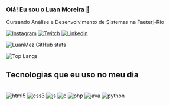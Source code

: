 ### Olá! Eu sou o Luan Moreira 👋

Cursando Análise e Desenvolvimento de Sistemas na Faeterj-Rio

[![Instagram](https://img.shields.io/badge/Instagram-E4405F?style=for-the-badge&logo=instagram&logoColor=white)](https://www.instagram.com/luanmez/)
[![Twitch](https://img.shields.io/badge/Twitch-9146FF?style=for-the-badge&logo=twitch&logoColor=white)](https://www.twitch.tv/luanmez)
[![Linkedin](https://img.shields.io/badge/Twitch-9146FF?style=for-the-badge&logo=twitch&logoColor=white)](https://www.linkedin.com/in/luan-menezes-028b61282/)

![LuanMez GitHub stats](https://github-readme-stats.vercel.app/api?username=LuanMez&show_icons=true&theme=highcontrast)

![Top Langs](https://github-readme-stats.vercel.app/api/top-langs/?username=LuanMez&layout=compact&theme=highcontrast)

## Tecnologias que eu uso no meu dia

<div style="display: inline_block"><br/>
    <img align="center" alt="html5" src="https://img.shields.io/badge/HTML5-E34F26?style=for-the-badge&logo=html5&logoColor=white">
    <img align="center" alt="css3" src="https://img.shields.io/badge/CSS3-1572B6?style=for-the-badge&logo=css3&logoColor=white">
    <img align="center" alt="js" src="https://img.shields.io/badge/JavaScript-F7DF1E?style=for-the-badge&logo=javascript&logoColor=black">
    <img align="center" alt="c" src="https://img.shields.io/badge/C-00599C?style=for-the-badge&logo=c&logoColor=white">
    <img align="center" alt="php" src="https://img.shields.io/badge/PHP-777BB4?style=for-the-badge&logo=php&logoColor=white">
    <img align="center" alt="java" src="https://img.shields.io/badge/Java-ED8B00?style=for-the-badge&logo=openjdk&logoColor=white">
    <img align="center" alt="python" src="https://img.shields.io/badge/Python-3776AB?style=for-the-badge&logo=python&logoColor=white">
</div>
